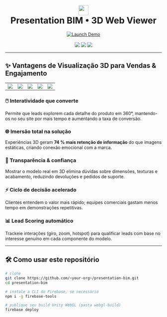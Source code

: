 <!-- README.md -->

<h1 align="center">
  <img src="https://img.shields.io/badge/-Presentation&nbsp;BIM-181717?style=for-the-badge&logo=data:image/svg+xml;base64," height="32" />
  <br/>
  Presentation BIM • 3D Web Viewer
</h1>

<p align="center">
  <a href="https://presentation-bim.web.app" target="_blank">
    <img src="https://img.shields.io/badge/🚀 Launch Demo-00b37e?style=for-the-badge" alt="Launch Demo">
  </a>
  <br/><br/>
  <img src="https://img.shields.io/badge/WebGL-Enabled-ff6f00?style=flat-square&logo=three.js" />
  <img src="https://img.shields.io/badge/Unity-Built-000000?style=flat-square&logo=unity" />
  <img src="https://img.shields.io/badge/Firebase-Hosted-ffca28?style=flat-square&logo=firebase" />
</p>

---

## ✨ Vantagens de Visualização 3D para Vendas & Engajamento

<table>
  <tr>
    <td align="center">
      <a href="#interatividade">
        <img src="https://img.shields.io/badge/Interatividade-azul?style=for-the-badge&logo=three.js" />
      </a>
    </td>
    <td align="center">
      <a href="#imersao">
        <img src="https://img.shields.io/badge/Imersão-9c27b0?style=for-the-badge&logo=unity" />
      </a>
    </td>
    <td align="center">
      <a href="#confianca">
        <img src="https://img.shields.io/badge/Confiança-do Cliente-00bcd4?style=for-the-badge&logo=trustpilot" />
      </a>
    </td>
    <td align="center">
      <a href="#velocidade">
        <img src="https://img.shields.io/badge/Decisão + Rápida-4caf50?style=for-the-badge&logo=thunderbird" />
      </a>
    </td>
    <td align="center">
      <a href="#leadscore">
        <img src="https://img.shields.io/badge/Lead Score 📈-ff9800?style=for-the-badge&logo=marketo" />
      </a>
    </td>
  </tr>
</table>

### <a id="interatividade"></a>🖱️ Interatividade que converte  
Permite que leads explorem cada detalhe do produto em 360°, mantendo-os no seu site por mais tempo e aumentando a taxa de conversão.

### <a id="imersao"></a>🌐 Imersão total na solução  
Experiências 3D geram **74 % mais retenção de informação** do que imagens estáticas, criando conexão emocional com a marca.

### <a id="confianca"></a>🤝 Transparência & confiança  
Mostrar o modelo real em 3D elimina dúvidas sobre dimensões, texturas e acabamento, reduzindo devoluções e pedidos de suporte.

### <a id="velocidade"></a>⚡ Ciclo de decisão acelerado  
Clientes entendem o valor mais rápido; equipes comerciais gastam menos tempo em demonstrações repetitivas.

### <a id="leadscore"></a>📊 Lead Scoring automático  
Trackeie interações (giro, zoom, hotspot) para qualificar leads com base no interesse genuíno em cada componente do modelo.

---

## 🛠️ Como usar este repositório

```bash
# clone
git clone https://github.com/<your-org>/presentation-bim.git
cd presentation-bim

# instale a CLI do Firebase, se necessário
npm i -g firebase-tools

# publique seu build Unity WebGL (pasta webgl-build)
firebase deploy
